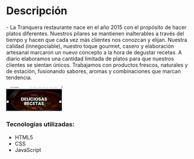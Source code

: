 <h1>Descripción</h1>

<p>
- La Tranquera restaurante nace en el año 2015 con el propósito de hacer platos diferentes. Nuestros pilares se mantienen inalterables a través del tiempo y hacen que cada vez más clientes nos conozcan y elijan. Nuestra calidad (innegociable), nuestro toque gourmet, casero y elaboración artesanal marcaron un nuevo concepto a la hora de degustar 
recetas. A diario elaboramos una cantidad limitada de platos para que nuestros clientes se sientan únicos. Trabajamos con productos frescos, naturales y de estación, fusionando sabores, aromas y combinaciones que marcan tendencia.
</p> 
<img width="30%" src="https://github.com/davidboxler/responsive_website_restaurant/blob/master/images/proyecto9.png" alt="banner-restaurante" />

<h3> Tecnologías utilizadas: </h3>

<ul>
  <li>HTML5</li>
  <li>CSS</li>
  <li>JavaScript</li>
</ul>

